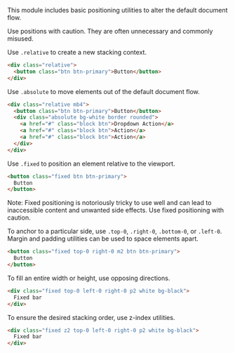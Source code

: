 
This module includes basic positioning utilities to alter the default document flow.

<p class="red">Use positions with caution. They are often unnecessary and commonly misused.</p>

Use `.relative` to create a new stacking context.

```html
<div class="relative">
  <button class="btn btn-primary">Button</button>
</div>
```

Use `.absolute` to move elements out of the default document flow.

```html
<div class="relative mb4">
  <button class="btn btn-primary">Button</button>
  <div class="absolute bg-white border rounded">
    <a href="#" class="block btn">Dropdown Action</a>
    <a href="#" class="block btn">Action</a>
    <a href="#" class="block btn">Action</a>
  </div>
</div>
```

Use `.fixed` to position an element relative to the viewport.
<p class="docs-show" style="display:none">Note: fixed positioning has been disabled here for demonstration only.</p>

```html
<button class="fixed btn btn-primary">
  Button
</button>
```

Note: Fixed positioning is notoriously tricky to use well and can lead to inaccessible content and unwanted side effects. Use fixed positioning with caution.

To anchor to a particular side, use `.top-0`, `.right-0`, `.bottom-0`, or `.left-0`. Margin and padding utilities can be used to space elements apart.

```html
<button class="fixed top-0 right-0 m2 btn btn-primary">
  Button
</button>
```

To fill an entire width or height, use opposing directions.

```html
<div class="fixed top-0 left-0 right-0 p2 white bg-black">
  Fixed bar
</div>
```

To ensure the desired stacking order, use z-index utilities.

```html
<div class="fixed z2 top-0 left-0 right-0 p2 white bg-black">
  Fixed bar
</div>
```

